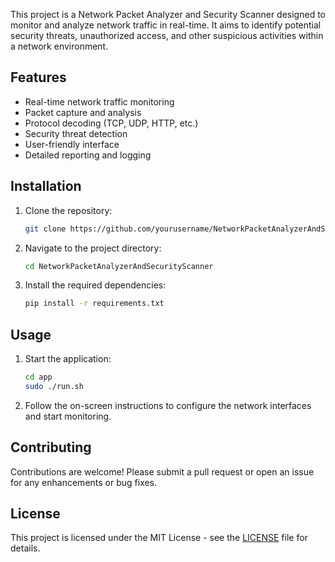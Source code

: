 This project is a Network Packet Analyzer and Security Scanner designed to monitor and analyze network traffic in real-time. It aims to identify potential security threats, unauthorized access, and other suspicious activities within a network environment.

## Features

- Real-time network traffic monitoring
- Packet capture and analysis
- Protocol decoding (TCP, UDP, HTTP, etc.)
- Security threat detection
- User-friendly interface
- Detailed reporting and logging

## Installation

1. Clone the repository:
   ```bash
   git clone https://github.com/yourusername/NetworkPacketAnalyzerAndSecurityScanner.git
   ```

2. Navigate to the project directory:
   ```bash
   cd NetworkPacketAnalyzerAndSecurityScanner
   ```

3. Install the required dependencies:
   ```bash
   pip install -r requirements.txt
   ```

## Usage

1. Start the application:
   ```bash
   cd app
   sudo ./run.sh
   ```

2. Follow the on-screen instructions to configure the network interfaces and start monitoring.

## Contributing

Contributions are welcome! Please submit a pull request or open an issue for any enhancements or bug fixes.

## License

This project is licensed under the MIT License - see the [LICENSE](LICENSE) file for details.